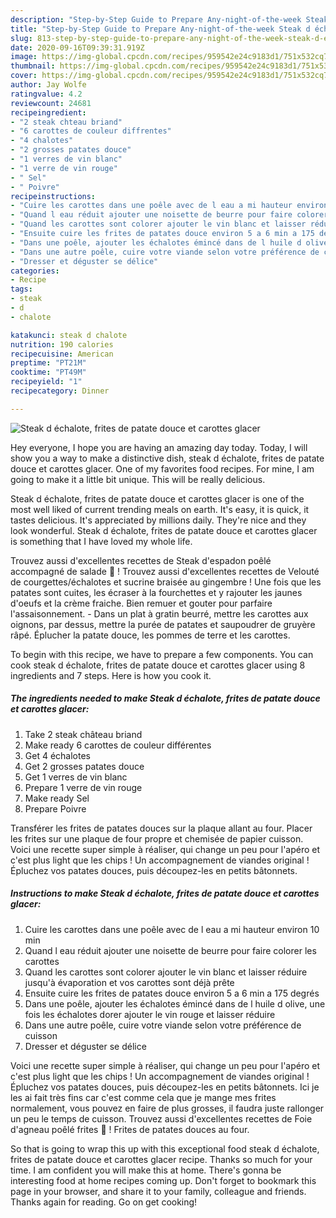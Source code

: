 ```yaml
---
description: "Step-by-Step Guide to Prepare Any-night-of-the-week Steak d échalote, frites de patate douce et carottes glacer"
title: "Step-by-Step Guide to Prepare Any-night-of-the-week Steak d échalote, frites de patate douce et carottes glacer"
slug: 813-step-by-step-guide-to-prepare-any-night-of-the-week-steak-d-echalote-frites-de-patate-douce-et-carottes-glacer
date: 2020-09-16T09:39:31.919Z
image: https://img-global.cpcdn.com/recipes/959542e24c9183d1/751x532cq70/steak-d-echalote-frites-de-patate-douce-et-carottes-glacer-photo-principale-de-la-recette.jpg
thumbnail: https://img-global.cpcdn.com/recipes/959542e24c9183d1/751x532cq70/steak-d-echalote-frites-de-patate-douce-et-carottes-glacer-photo-principale-de-la-recette.jpg
cover: https://img-global.cpcdn.com/recipes/959542e24c9183d1/751x532cq70/steak-d-echalote-frites-de-patate-douce-et-carottes-glacer-photo-principale-de-la-recette.jpg
author: Jay Wolfe
ratingvalue: 4.2
reviewcount: 24681
recipeingredient:
- "2 steak chteau briand"
- "6 carottes de couleur diffrentes"
- "4 chalotes"
- "2 grosses patates douce"
- "1 verres de vin blanc"
- "1 verre de vin rouge"
- " Sel"
- " Poivre"
recipeinstructions:
- "Cuire les carottes dans une poêle avec de l eau a mi hauteur environ 10 min"
- "Quand l eau réduit ajouter une noisette de beurre pour faire colorer les carottes"
- "Quand les carottes sont colorer ajouter le vin blanc et laisser réduire jusqu&#39;à évaporation et vos carottes sont déjà prête"
- "Ensuite cuire les frites de patates douce environ 5 a 6 min a 175 degrés"
- "Dans une poêle, ajouter les échalotes émincé dans de l huile d olive, une fois les échalotes dorer ajouter le vin rouge et laisser réduire"
- "Dans une autre poêle, cuire votre viande selon votre préférence de cuisson"
- "Dresser et déguster se délice"
categories:
- Recipe
tags:
- steak
- d
- chalote

katakunci: steak d chalote 
nutrition: 190 calories
recipecuisine: American
preptime: "PT21M"
cooktime: "PT49M"
recipeyield: "1"
recipecategory: Dinner

---
```



![Steak d échalote, frites de patate douce et carottes glacer](https://img-global.cpcdn.com/recipes/959542e24c9183d1/751x532cq70/steak-d-echalote-frites-de-patate-douce-et-carottes-glacer-photo-principale-de-la-recette.jpg)

Hey everyone, I hope you are having an amazing day today. Today, I will show you a way to make a distinctive dish, steak d échalote, frites de patate douce et carottes glacer. One of my favorites food recipes. For mine, I am going to make it a little bit unique. This will be really delicious.

Steak d échalote, frites de patate douce et carottes glacer is one of the most well liked of current trending meals on earth. It's easy, it is quick, it tastes delicious. It's appreciated by millions daily. They're nice and they look wonderful. Steak d échalote, frites de patate douce et carottes glacer is something that I have loved my whole life.

Trouvez aussi d&#39;excellentes recettes de Steak d&#39;espadon poêlé accompagné de salade 🍋 ! Trouvez aussi d&#39;excellentes recettes de Velouté de courgettes/échalotes et sucrine braisée au gingembre ! Une fois que les patates sont cuites, les écraser à la fourchettes et y rajouter les jaunes d&#39;oeufs et la crème fraiche. Bien remuer et gouter pour parfaire l&#39;assaisonnement. - Dans un plat à gratin beurré, mettre les carottes aux oignons, par dessus, mettre la purée de patates et saupoudrer de gruyère râpé. Éplucher la patate douce, les pommes de terre et les carottes.


To begin with this recipe, we have to prepare a few components. You can cook steak d échalote, frites de patate douce et carottes glacer using 8 ingredients and 7 steps. Here is how you cook it.

<!--inarticleads1-->

##### The ingredients needed to make Steak d échalote, frites de patate douce et carottes glacer:

1. Take 2 steak château briand
1. Make ready 6 carottes de couleur différentes
1. Get 4 échalotes
1. Get 2 grosses patates douce
1. Get 1 verres de vin blanc
1. Prepare 1 verre de vin rouge
1. Make ready  Sel
1. Prepare  Poivre


Transférer les frites de patates douces sur la plaque allant au four. Placer les frites sur une plaque de four propre et chemisée de papier cuisson. Voici une recette super simple à réaliser, qui change un peu pour l&#39;apéro et c&#39;est plus light que les chips ! Un accompagnement de viandes original ! Épluchez vos patates douces, puis découpez-les en petits bâtonnets. 

<!--inarticleads2-->

##### Instructions to make Steak d échalote, frites de patate douce et carottes glacer:

1. Cuire les carottes dans une poêle avec de l eau a mi hauteur environ 10 min
1. Quand l eau réduit ajouter une noisette de beurre pour faire colorer les carottes
1. Quand les carottes sont colorer ajouter le vin blanc et laisser réduire jusqu&#39;à évaporation et vos carottes sont déjà prête
1. Ensuite cuire les frites de patates douce environ 5 a 6 min a 175 degrés
1. Dans une poêle, ajouter les échalotes émincé dans de l huile d olive, une fois les échalotes dorer ajouter le vin rouge et laisser réduire
1. Dans une autre poêle, cuire votre viande selon votre préférence de cuisson
1. Dresser et déguster se délice


Voici une recette super simple à réaliser, qui change un peu pour l&#39;apéro et c&#39;est plus light que les chips ! Un accompagnement de viandes original ! Épluchez vos patates douces, puis découpez-les en petits bâtonnets. Ici je les ai fait très fins car c&#39;est comme cela que je mange mes frites normalement, vous pouvez en faire de plus grosses, il faudra juste rallonger un peu le temps de cuisson. Trouvez aussi d&#39;excellentes recettes de Foie d&#39;agneau poêlé frites 🍟 ! Frites de patates douces au four. 

So that is going to wrap this up with this exceptional food steak d échalote, frites de patate douce et carottes glacer recipe. Thanks so much for your time. I am confident you will make this at home. There's gonna be interesting food at home recipes coming up. Don't forget to bookmark this page in your browser, and share it to your family, colleague and friends. Thanks again for reading. Go on get cooking!
